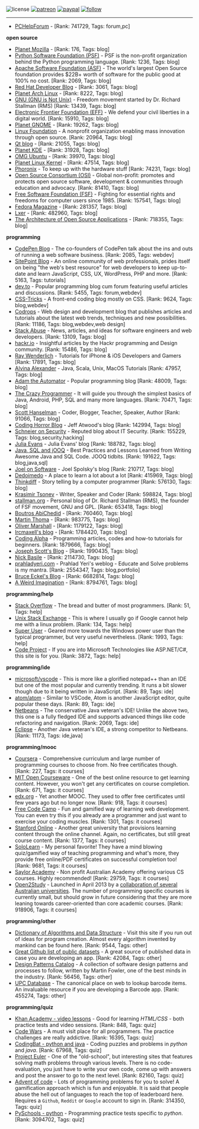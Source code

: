 ![license](https://img.shields.io/github/license/prahladyeri/siterank-stats.svg)
[![patreon](https://img.shields.io/badge/Patreon-brown.svg?logo=patreon)](https://www.patreon.com/prahladyeri)
[![paypal](https://img.shields.io/badge/PayPal-blue.svg?logo=paypal)](https://www.paypal.com/cgi-bin/webscr?cmd=_s-xclick&hosted_button_id=JM8FUXNFUK6EU)
[![follow](https://img.shields.io/twitter/follow/prahladyeri.svg?style=social)](https://twitter.com/prahladyeri)

---
- [PCHelpForum](https://pchelpforum.net) -  [Rank: 741729, Tags: forum,pc]

**open source**

- [Planet Mozilla](http://planet.mozilla.org/) -  [Rank: 176, Tags: blog]
- [Python Software Foundation (PSF)](https://www.python.org/psf/) - PSF is the non-profit organization behind the Python programming language. [Rank: 1236, Tags: blog]
- [Apache Software Foundation (ASF)](https://www.apache.org/) - The world's largest Open Source foundation provides $22B+ worth of software for the public good at 100% no cost. [Rank: 2069, Tags: blog]
- [Red Hat Developer Blog](https://developerblog.redhat.com/) -  [Rank: 3061, Tags: blog]
- [Planet Arch Linux](https://planet.archlinux.org/) -  [Rank: 8222, Tags: blog]
- [GNU (GNU is Not Unix)](https://www.gnu.org) - Freedom movement started by Dr. Richard Stallman (RMS) [Rank: 13439, Tags: blog]
- [Electronic Frontier Foundation (EFF)](https://www.eff.org/) - We defend your civil liberties in a digital world. [Rank: 15910, Tags: blog]
- [Planet GNOME](https://planet.gnome.org/) -  [Rank: 19262, Tags: blog]
- [Linux Foundation](https://www.linuxfoundation.org/) - A nonprofit organization enabling mass innovation through open source. [Rank: 20964, Tags: blog]
- [Qt blog](http://blog.qt.io/) -  [Rank: 21055, Tags: blog]
- [Planet KDE](https://planet.kde.org/) -  [Rank: 31928, Tags: blog]
- [OMG Ubuntu](https://www.omgubuntu.co.uk/) -  [Rank: 39970, Tags: blog]
- [Planet Linux Kernel](http://planet.kernel.org/) -  [Rank: 47514, Tags: blog]
- [Phoronix](https://www.phoronix.com/) - To keep up with the hardware stuff [Rank: 74231, Tags: blog]
- [Open Source Consortium (OSI)](https://opensource.org) - Global non-profit: promotes and protects open source software, development & communities through education and advocacy. [Rank: 81410, Tags: blog]
- [Free Software Foundation (FSF)](https://www.fsf.org/) - Fighting for essential rights and freedoms for computer users since 1985. [Rank: 157541, Tags: blog]
- [Fedora Magazine](https://fedoramagazine.org/) -  [Rank: 281357, Tags: blog]
- [Lxer](http://lxer.com/) -  [Rank: 482960, Tags: blog]
- [The Architecture of Open Source Applications](http://www.aosabook.org/en/index.html) -  [Rank: 718355, Tags: blog]

**programming**

- [CodePen Blog](https://blog.codepen.io/) - The co-founders of CodePen talk about the ins and outs of running a web software business. [Rank: 2085, Tags: webdev]
- [SitePoint Blog](https://www.sitepoint.com/blog/) - An online community of web professionals, prides itself on being "the web's best resource" for web developers to keep up-to-date and learn JavaScript, CSS, UX, WordPress, PHP and more. [Rank: 5163, Tags: tutorials]
- [dev.to](https://dev.to/) - Popular programming blog cum forum featuring useful articles and discussions. [Rank: 5455, Tags: forum,webdev]
- [CSS-Tricks](https://css-tricks.com/) - A front-end coding blog mostly on CSS. [Rank: 9624, Tags: blog,webdev]
- [Codrops](https://tympanus.net/codrops/) - Web design and development blog that publishes articles and tutorials about the latest web trends, techniques and new possibilities. [Rank: 11186, Tags: blog,webdev,web design]
- [Stack Abuse](https://stackabuse.com/) - News, articles, and ideas for software engineers and web developers. [Rank: 13109, Tags: blog]
- [hackr.io](https://hackr.io/blog) - Insightful articles by the Hackr programming and Design community. [Rank: 15486, Tags: blog]
- [Ray Wenderlich](https://www.raywenderlich.com/) - Tutorials for iPhone & iOS Developers and Gamers [Rank: 17891, Tags: blog]
- [Alvina Alexander](https://alvinalexander.com/) - Java, Scala, Unix, MacOS Tutorials [Rank: 47957, Tags: blog]
- [Adam the Automator](https://adamtheautomator.com/) - Popular programming blog [Rank: 48009, Tags: blog]
- [The Crazy Programmer](https://www.thecrazyprogrammer.com/) - It will guide you through the simplest basics of Java, Android, PHP, SQL and many more languages. [Rank: 70471, Tags: blog]
- [Scott Hanselman](https://www.hanselman.com/) - Coder, Blogger, Teacher, Speaker, Author [Rank: 91066, Tags: blog]
- [Coding Horror Blog](https://blog.codinghorror.com/) - Jeff Atwood's blog [Rank: 142994, Tags: blog]
- [Schneier on Security](https://www.schneier.com/) - Reputed blog about IT Security. [Rank: 155229, Tags: blog,security,hacking]
- [Julia Evans](https://jvns.ca/) - Julia Evans' blog [Rank: 188782, Tags: blog]
- [Java, SQL and jOOQ](https://blog.jooq.org/) - Best Practices and Lessons Learned from Writing Awesome Java and SQL Code. JOOQ tidbits. [Rank: 191622, Tags: blog,java,sql]
- [Joel on Software](https://www.joelonsoftware.com/) - Joel Spolsky's blog [Rank: 210717, Tags: blog]
- [Dedoimedo](https://www.dedoimedo.com/) - A place to learn a lot about a lot [Rank: 415969, Tags: blog]
- [Thinkdiff](https://thinkdiff.net/) - Story telling by a computer programmer [Rank: 576130, Tags: blog]
- [Krasimir Tsonev](https://krasimirtsonev.com/) - Writer, Speaker and Coder [Rank: 598824, Tags: blog]
- [stallman.org](https://stallman.org) - Personal blog of Dr. Richard Stallman (RMS), the founder of FSF movement, GNU and GPL. [Rank: 653418, Tags: blog]
- [Boutros AbiChedid](https://bacsoftwareconsulting.com/blog/index.php/about/) -  [Rank: 760460, Tags: blog]
- [Martin Thoma](https://martin-thoma.com/) -  [Rank: 983775, Tags: blog]
- [Oliver Marshall](https://olivermarshall.net/) -  [Rank: 1179122, Tags: blog]
- [Ircmaxell's blog](https://blog.ircmaxell.com/) -  [Rank: 1784420, Tags: blog]
- [Coding Alpha](https://www.codingalpha.com/) - Programming articles, codes and how-to tutorials for beginners. [Rank: 1879666, Tags: blog]
- [Joseph Scott's Blog](https://blog.josephscott.org/) -  [Rank: 1990435, Tags: blog]
- [Nick Basile](https://nick-basile.com/) -  [Rank: 2114730, Tags: blog]
- [prahladyeri.com](https://prahladyeri.com) - Prahlad Yeri's weblog - Educate and Solve problems is my mantra. [Rank: 2554347, Tags: blog,portfolio]
- [Bruce Eckel's Blog](https://www.bruceeckel.com/) -  [Rank: 6682814, Tags: blog]
- [A Weird Imagination](https://aweirdimagination.net/) -  [Rank: 8794761, Tags: blog]

**programming/help**

- [Stack Overflow](https://stackoverflow.com) - The bread and butter of most programmers. [Rank: 51, Tags: help]
- [Unix Stack Exchange](https://unix.stackexchange.com) - This is where I usually go if Google cannot help me with a linux problem. [Rank: 134, Tags: help]
- [Super User](https://superuser.com) - Geared more towards the Windows power user than the typical programmer, but very useful nevertheless. [Rank: 1993, Tags: help]
- [Code Project](https://www.codeproject.com) - If you are into Microsoft Technologies like ASP.NET/C#, this site is for you. [Rank: 3872, Tags: help]

**programming/ide**

- [microsoft/vscode](https://github.com/microsoft/vscode) - This is more like a glorified notepad++ than an IDE but one of the most popular and currently trending. It runs a bit slower though due to it being written in JavaScript. [Rank: 89, Tags: ide]
- [atom/atom](https://github.com/atom/atom) - Similar to VSCode, Atom is another JavaScript editor, quite popular these days. [Rank: 89, Tags: ide]
- [Netbeans](https://netbeans.apache.org/) - The conservative Java veteran's IDE! Unlike the above two, this one is a fully fledged IDE and supports advanced things like code refactoring and navigation. [Rank: 2069, Tags: ide]
- [Eclipse](https://eclipse.org) - Another Java veteran's IDE, a strong competitor to Netbeans. [Rank: 11173, Tags: ide,java]

**programming/mooc**

- [Coursera](https://www.coursera.org/) - Comprehensive curriculum and large number of programming courses to choose from. No free certificates though. [Rank: 227, Tags: it courses]
- [MIT Open Courseware](https://ocw.mit.edu) - One of the best online resource to get learning content. However, you won't get any certificates on course completion. [Rank: 671, Tags: it courses]
- [edx.org](https://courses.edx.org/) - Yet another MOOC. They used to offer free certificates until few years ago but no longer now. [Rank: 918, Tags: it courses]
- [Free Code Camp](https://www.freecodecamp.org/) - Fun and gamified way of learning web development. You can even try this if you already are a programmer and just want to exercise your coding muscles. [Rank: 1301, Tags: it courses]
- [Stanford Online](http://online.stanford.edu/) - Another great university that provisions learning content through the online channel. Again, no certificates, but still great course content. [Rank: 1377, Tags: it courses]
- [SoloLearn](https://www.sololearn.com) - My personal favorite! They have a mind blowing quiz/gamified way of teaching programming and what's more, they provide free online/PDF certificates on successful completion too! [Rank: 9681, Tags: it courses]
- [Saylor Academy](https://learn.saylor.org) - Non profit Australian Academy offering various CS courses. Highly recommended! [Rank: 29759, Tags: it courses]
- [Open2Study](https://www.open2study.com) - Launched in April 2013 by a [collaboration of several Australian universities](http://www.thegoodmooc.com/2013/06/a-review-of-open2study.html). The number of programming specific courses is currently small, but should grow in future considering that they are more leaning towards career-oriented than core academic courses. [Rank: 918906, Tags: it courses]

**programming/other**

- [Dictionary of Algorithms and Data Structure](http://xlinux.nist.gov/dads/) - Visit this site if you run out of ideas for program creation. Almost every algorithm invented by mankind can be found here. [Rank: 9544, Tags: other]
- [Great Github list of public datasets](http://www.datasciencecentral.com/profiles/blogs/great-github-list-of-public-data-sets) - A great source of published data in case you are developing an app. [Rank: 42084, Tags: other]
- [Design Patterns Catalog](http://martinfowler.com/eaaCatalog/) - A collection of software design patterns and processes to follow, written by Martin Fowler, one of the best minds in the industry. [Rank: 56456, Tags: other]
- [UPC Database](https://www.upcdatabase.com/itemform.asp) - The canonical place on web to lookup barcode items. An invaluable resource if you are developing a Barcode app. [Rank: 455274, Tags: other]

**programming/quiz**

- [Khan Academy - video lessons](https://www.khanacademy.org/) - Good for learning *HTML/CSS* - both practice tests and video sessions. [Rank: 848, Tags: quiz]
- [Code Wars](https://www.codewars.com/) - A must visit place for all programmers. The practice challenges are really addictive. [Rank: 16395, Tags: quiz]
- [CodingBat - python and java](https://codingbat.com/) - Coding puzzles and problems in *python* and *java*. [Rank: 67968, Tags: quiz]
- [Project Euler](https://projecteuler.net/) - One of the "old-school", but interesting sites that features solving math problems through various levels. There is no code-evaluation, you just have to write your own code, come up with answers and post the answer to go to the next level. [Rank: 82160, Tags: quiz]
- [Advent of code](https://adventofcode.com/) - Lots of programming problems for you to solve! A gamification approach which is fun and enjoyable. It is said that people abuse the hell out of languages to reach the top of leaderboard here. Requires a `Github`, `Reddit` or `Google` account to sign in. [Rank: 314350, Tags: quiz]
- [PySchools - python](https://www.pyschools.com) - Programming practice tests specific to *python*. [Rank: 3094702, Tags: quiz]

